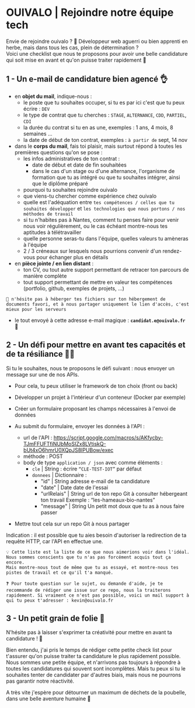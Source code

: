 # OUIVALO | Rejoindre notre équipe tech

Envie de rejoindre ouivalo ? 🌱
Développeur web aguerri ou bien apprenti en herbe, mais dans tous les cas, plein de détermination ?   
Voici une checklist que nous te proposons pour avoir une belle candidature qui soit mise en avant et qu'on puisse traiter rapidement 🙌 

## 1 - Un e-mail de candidature bien agencé 👌 

* en **objet du mail**, indique-nous : 
   - le poste que tu souhaites occuper, si tu es par ici c'est que tu peux écrire : `DEV`
   - le type de contrat que tu cherches : `STAGE`, `ALTERNANCE`, `CDD`, `PARTIEL`, `CDI`
   - la durée du contrat si tu en as une, exemples : 1 ans, 4 mois, 8 semaines ...
   - la date de début de ton contrat, exemples : `à partir de` sept, 14 nov
* dans le **corps du mail**, fais toi plaisir, mais surtout répond à toutes les premières questions qu'on se pose :
   - les infos administratives de ton contrat :
        - date de début et date de fin souhaitées
        - dans le cas d'un stage ou d'une alternance, l'organisme de formation que tu as intégré ou que tu souhaites intégrer, ainsi que le diplôme préparé
   - pourquoi tu souhaites rejoindre ouivalo
   - que viens-tu chercher comme expérience chez ouivalo
   - quelle est l'adéquation entre `tes compétences / celles que tu souhaites développer` et `les technologies que nous portons / nos méthodes de travail`
   - si tu n'habites pas à Nantes, comment tu penses faire pour venir nous voir régulièrement, ou le cas échéant montre-nous tes aptitudes à télétravailler
   - quelle personne seras-tu dans l'équipe, quelles valeurs tu amèneras à l'équipe
   - 2 / 3 créneaux sur lesquels nous pourrions convenir d'un rendez-vous pour échanger plus en détails
* en **pièce jointe / en lien distant** :
   - ton CV, ou tout autre support permettant de retracer ton parcours de manière complète
   - tout support permettant de mettre en valeur tes compétences (portfolio, github, exemples de projets, ...)
```
🌱 n'hésite pas à héberger tes fichiers sur ton hébergement de documents favori, et à nous partager uniquement le lien d'accès, c'est mieux pour les serveurs
```
* le tout envoyé à cette adresse e-mail magique : **`candidat.e@ouivalo.fr`** 🚀 

  
  
## 2 - Un défi pour mettre en avant tes capacités et de ta résiliance 🏋️‍♀️

Si tu le souhaites, nous te proposons le défi suivant : nous envoyer un message sur une de nos APIs. 

* Pour cela, tu peux utiliser le framework de ton choix (front ou back)
* Développer un projet à l'intérieur d'un conteneur (Docker par exemple) 
* Créer un formulaire proposant les champs nécessaires à l'envoi de données
* Au submit du formulaire, envoyer les données à l'API : 
    - url de l'API : https://script.google.com/macros/s/AKfycby-TJmFFUFTfiNUbMoSIZx8LVtiskQ-bUt4xO6hmrU0XQpJS8IPUBow/exec 
    - méthode : POST
    - body de type `application / json` avec comme éléments :
      - `cle` | String : écrire `“CLE-TEST-IOT”` par défaut
      - `donnees` | Dictionnaire :
          - "id" | String
            adresse e-mail de ta candidature
          - "date" | Date
            date de l'essai
          - "urlRelais" | String
            url de ton repo Git à consulter hébergeant ton travail 
            Exemple : “les-hameaux-bio-nantes”
          - "message" | String
            Un petit mot doux que tu as à nous faire passer

* Mettre tout cela sur un repo Git à nous partager 

Indication : il est possible que tu aies besoin d'autoriser la redirection de ta requête HTTP, car l'API en effectue une. 

```
💡 Cette liste est la liste de ce que nous aimerions voir dans l'idéal. Nous sommes conscients que tu n'as pas forcément acquis tout ça encore.
Mais montre-nous tout de même que tu as essayé, et montre-nous tes pistes de travail et ce qu'il t'a manqué. 
```
```
❓ Pour toute question sur le sujet, ou demande d'aide, je te recommande de rédiger une issue sur ce repo, nous la traiterons rapidement. Si vraiment ce n'est pas possible, voici un mail support à qui tu peux t'adresser : kevin@ouivalo.fr
```

  

## 3 - Un petit grain de folie 🎨

N'hésite pas à laisser s'exprimer ta créativité pour mettre en avant ta candidature ! 🥳

Bien entendu, j'ai pris le temps de rédiger cette petite check list pour t'assurer qu'on puisse traiter ta candidature le plus rapidement possible. 
Nous sommes une petite équipe, et n'arrivons pas toujours à répondre à toutes les candidatures qui souvent sont incomplètes. 
Mais tu peux si tu le souhaites tenter de candidater par d'autres biais, mais nous ne pourrons pas garantir notre réactivité.

A très vite j'espère pour détourner un maximum de déchets de la poubelle, dans une belle aventure humaine 🌱






